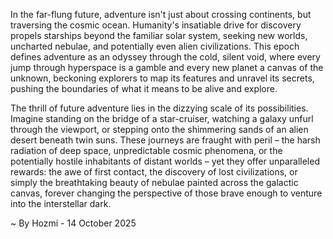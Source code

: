 
In the far-flung future, adventure isn't just about crossing continents, but traversing the cosmic ocean. Humanity's insatiable drive for discovery propels starships beyond the familiar solar system, seeking new worlds, uncharted nebulae, and potentially even alien civilizations. This epoch defines adventure as an odyssey through the cold, silent void, where every jump through hyperspace is a gamble and every new planet a canvas of the unknown, beckoning explorers to map its features and unravel its secrets, pushing the boundaries of what it means to be alive and explore.

The thrill of future adventure lies in the dizzying scale of its possibilities. Imagine standing on the bridge of a star-cruiser, watching a galaxy unfurl through the viewport, or stepping onto the shimmering sands of an alien desert beneath twin suns. These journeys are fraught with peril – the harsh radiation of deep space, unpredictable cosmic phenomena, or the potentially hostile inhabitants of distant worlds – yet they offer unparalleled rewards: the awe of first contact, the discovery of lost civilizations, or simply the breathtaking beauty of nebulae painted across the galactic canvas, forever changing the perspective of those brave enough to venture into the interstellar dark.

~ By Hozmi - 14 October 2025
